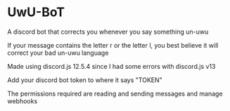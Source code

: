 # UwU-BoT
A discord bot that corrects you whenever you say something un-uwu

If your message contains the letter r or the letter l, you best believe it will correct your bad un-uwu language

Made using discord.js 12.5.4 since I had some errors with discord.js v13

Add your discord bot token to where it says "TOKEN"

The permissions required are reading and sending messages and manage webhooks
